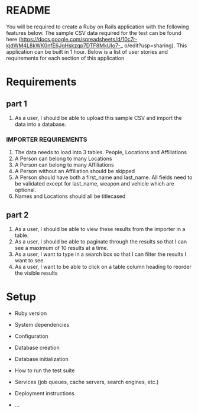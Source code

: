 # README

You will be required to create a Ruby on Rails application with the following features below. The
sample CSV data required for the test can be found here
(https://docs.google.com/spreadsheets/d/10c7r-kjdWM4L8kWK0nfE6JgHskzqp7DTF8MkUIo7-_
o/edit?usp=sharing). This application can be built in 1 hour.
Below is a list of user stories and requirements for each section of this application

# Requirements

## part 1
1. As a user, I should be able to upload this sample CSV and import the data into
a database.

### IMPORTER REQUIREMENTS
1. The data needs to load into 3 tables. People, Locations and
Affiliations
2. A Person can belong to many Locations
3. A Person can belong to many Affiliations
4. A Person without an Affiliation should be skipped
5. A Person should have both a first_name and last_name. All fields
need to be validated except for last_name, weapon and vehicle
which are optional.
6. Names and Locations should all be titlecased

## part 2

1. As a user, I should be able to view these results from the importer in a table.
2. As a user, I should be able to paginate through the results so that I can see a
maximum of 10 results at a time.
3. As a user, I want to type in a search box so that I can filter the results I want to see.
4. As a user, I want to be able to click on a table column heading to reorder the visible
results


# Setup

* Ruby version

* System dependencies

* Configuration

* Database creation

* Database initialization

* How to run the test suite

* Services (job queues, cache servers, search engines, etc.)

* Deployment instructions

* ...
